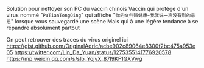 Solution pour nettoyer son PC du vaccin chinois
Vaccin qui protège d'un virus nommé "`PuTianTongQing`"
qui affiche "`你的文件贼健康~我就说一声没有别的意思`" lorsque vous sauvegardé une scène
Mais qui à une légère tendance à se répandre absolument partout

On peut retrouver des traces du virus originel ici
    https://gist.github.com/OriginalAdric/acbe902c89064e8300f2bc475a953e05
    https://twitter.com/Lin_Da_Yuan/status/1275355141776920578
    https://mp.weixin.qq.com/s/slb_YqjvX_87I9KF1GXVwg

